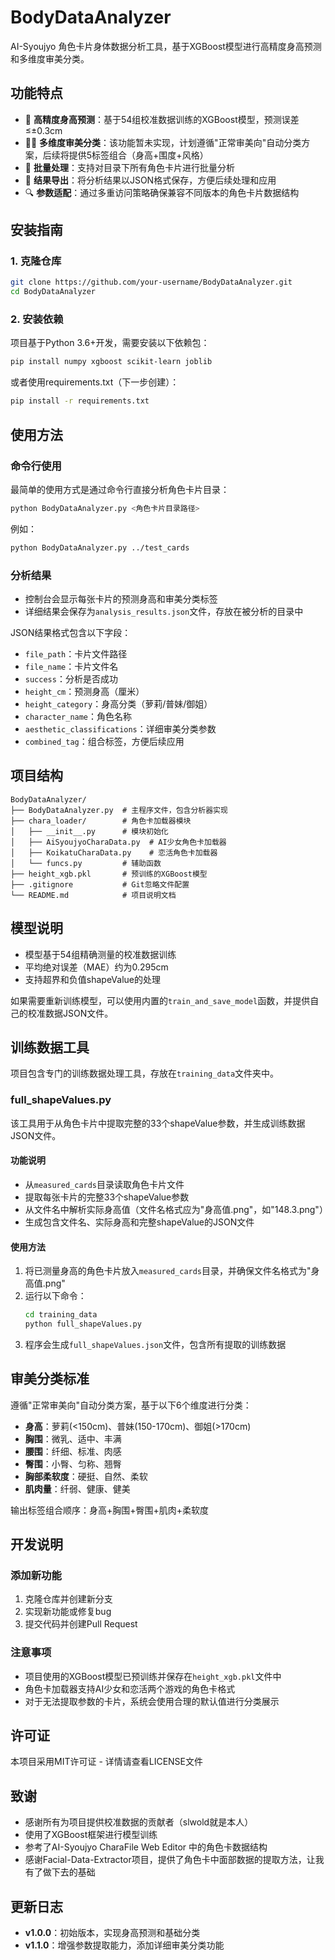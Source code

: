 # BodyDataAnalyzer

AI-Syoujyo 角色卡片身体数据分析工具，基于XGBoost模型进行高精度身高预测和多维度审美分类。

## 功能特点

- 📏 **高精度身高预测**：基于54组校准数据训练的XGBoost模型，预测误差≤±0.3cm
- 👩‍🏫 **多维度审美分类**：该功能暂未实现，计划遵循"正常审美向"自动分类方案，后续将提供5标签组合（身高+围度+风格）
- 🚀 **批量处理**：支持对目录下所有角色卡片进行批量分析
- 💾 **结果导出**：将分析结果以JSON格式保存，方便后续处理和应用
- 🔍 **参数适配**：通过多重访问策略确保兼容不同版本的角色卡片数据结构

## 安装指南

### 1. 克隆仓库

```bash
git clone https://github.com/your-username/BodyDataAnalyzer.git
cd BodyDataAnalyzer
```

### 2. 安装依赖

项目基于Python 3.6+开发，需要安装以下依赖包：

```bash
pip install numpy xgboost scikit-learn joblib
```

或者使用requirements.txt（下一步创建）：

```bash
pip install -r requirements.txt
```

## 使用方法

### 命令行使用

最简单的使用方式是通过命令行直接分析角色卡片目录：

```bash
python BodyDataAnalyzer.py <角色卡片目录路径>
```

例如：

```bash
python BodyDataAnalyzer.py ../test_cards
```

### 分析结果

- 控制台会显示每张卡片的预测身高和审美分类标签
- 详细结果会保存为`analysis_results.json`文件，存放在被分析的目录中

JSON结果格式包含以下字段：
- `file_path`：卡片文件路径
- `file_name`：卡片文件名
- `success`：分析是否成功
- `height_cm`：预测身高（厘米）
- `height_category`：身高分类（萝莉/普妹/御姐）
- `character_name`：角色名称
- `aesthetic_classifications`：详细审美分类参数
- `combined_tag`：组合标签，方便后续应用

## 项目结构

```
BodyDataAnalyzer/
├── BodyDataAnalyzer.py  # 主程序文件，包含分析器实现
├── chara_loader/        # 角色卡加载器模块
│   ├── __init__.py      # 模块初始化
│   ├── AiSyoujyoCharaData.py  # AI少女角色卡加载器
│   ├── KoikatuCharaData.py    # 恋活角色卡加载器
│   └── funcs.py         # 辅助函数
├── height_xgb.pkl       # 预训练的XGBoost模型
├── .gitignore           # Git忽略文件配置
└── README.md            # 项目说明文档
```

## 模型说明

- 模型基于54组精确测量的校准数据训练
- 平均绝对误差（MAE）约为0.295cm
- 支持超界和负值shapeValue的处理

如果需要重新训练模型，可以使用内置的`train_and_save_model`函数，并提供自己的校准数据JSON文件。

## 训练数据工具

项目包含专门的训练数据处理工具，存放在`training_data`文件夹中。

### full_shapeValues.py

该工具用于从角色卡片中提取完整的33个shapeValue参数，并生成训练数据JSON文件。

#### 功能说明
- 从`measured_cards`目录读取角色卡片文件
- 提取每张卡片的完整33个shapeValue参数
- 从文件名中解析实际身高值（文件名格式应为"身高值.png"，如"148.3.png"）
- 生成包含文件名、实际身高和完整shapeValue的JSON文件

#### 使用方法

1. 将已测量身高的角色卡片放入`measured_cards`目录，并确保文件名格式为"身高值.png"
2. 运行以下命令：
   ```bash
   cd training_data
   python full_shapeValues.py
   ```
3. 程序会生成`full_shapeValues.json`文件，包含所有提取的训练数据

## 审美分类标准

遵循"正常审美向"自动分类方案，基于以下6个维度进行分类：

- **身高**：萝莉(<150cm)、普妹(150-170cm)、御姐(>170cm)
- **胸围**：微乳、适中、丰满
- **腰围**：纤细、标准、肉感
- **臀围**：小臀、匀称、翘臀
- **胸部柔软度**：硬挺、自然、柔软
- **肌肉量**：纤弱、健康、健美

输出标签组合顺序：身高+胸围+臀围+肌肉+柔软度

## 开发说明

### 添加新功能

1. 克隆仓库并创建新分支
2. 实现新功能或修复bug
3. 提交代码并创建Pull Request

### 注意事项

- 项目使用的XGBoost模型已预训练并保存在`height_xgb.pkl`文件中
- 角色卡加载器支持AI少女和恋活两个游戏的角色卡格式
- 对于无法提取参数的卡片，系统会使用合理的默认值进行分类展示

## 许可证

本项目采用MIT许可证 - 详情请查看LICENSE文件

## 致谢

- 感谢所有为项目提供校准数据的贡献者（slwold就是本人）
- 使用了XGBoost框架进行模型训练
- 参考了AI-Syoujyo CharaFile Web Editor 中的角色卡数据结构
- 感谢Facial-Data-Extractor项目，提供了角色卡中面部数据的提取方法，让我有了做下去的基础

## 更新日志

- **v1.0.0**：初始版本，实现身高预测和基础分类
- **v1.1.0**：增强参数提取能力，添加详细审美分类功能